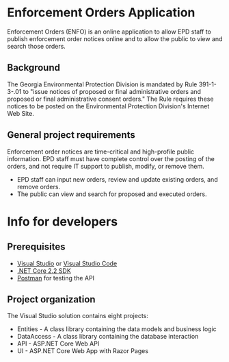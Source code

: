 # Enforcement Orders Application

Enforcement Orders (ENFO) is an online application to allow EPD staff to publish enforcement order notices online and to allow the public to view and search those orders.

## Background

The Georgia Environmental Protection Division is mandated by Rule 391-1-3-.01 to "issue notices of proposed or final administrative orders and proposed or final administrative consent orders." The Rule requires these notices to be posted on the Environmental Protection Division's Internet Web Site.

## General project requirements

Enforcement order notices are time-critical and high-profile public information. EPD staff must have complete control over the posting of the orders, and not require IT support to publish, modify, or remove them.
* EPD staff can input new orders, review and update existing orders, and remove orders.
* The public can view and search for proposed and executed orders.

# Info for developers

## Prerequisites

* [Visual Studio](https://www.visualstudio.com/vs/) or [Visual Studio Code](https://code.visualstudio.com/)
* [.NET Core 2.2 SDK](https://dotnet.microsoft.com/download)
* [Postman](https://www.getpostman.com/) for testing the API

## Project organization

The Visual Studio solution contains eight projects:

* Entities - A class library containing the data models and business logic
* DataAccess - A class library containing the database interaction
* API - ASP.NET Core Web API
* UI - ASP.NET Core Web App with Razor Pages
